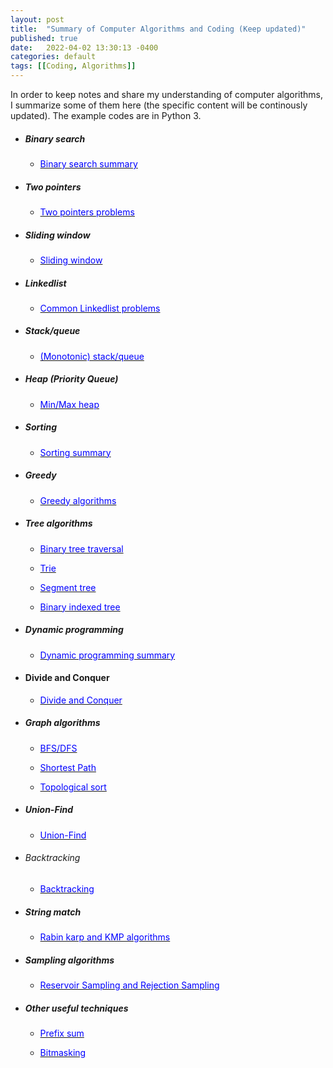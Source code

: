 ```yaml
---
layout: post
title:  "Summary of Computer Algorithms and Coding (Keep updated)"
published: true
date:   2022-04-02 13:30:13 -0400
categories: default
tags: [[Coding, Algorithms]]
---
```

In order to keep notes and share my understanding of computer algorithms, I summarize some of them here (the specific content will be continously updated). The example codes are in Python 3.
 
 
 * ##### Binary search
     * [<span style="color:blue;"> Binary search summary </span>](https://github.com/windhaunting/Algorithm_Coding_Summary/blob/main/binary_search.md)

 * #####  Two pointers
     * [<span style="color:blue;"> Two pointers problems </span>](https://github.com/windhaunting/Algorithm_Coding_Summary/blob/main/two_pointers.md)

 * #####  Sliding window
     * [<span style="color:blue;"> Sliding window </span>](https://github.com/windhaunting/Algorithm_Coding_Summary/blob/main/sliding_window.md)


 * ##### Linkedlist
     * [<span style="color:blue;"> Common Linkedlist problems </span>](https://github.com/windhaunting/Algorithm_Coding_Summary/blob/main/linked_list.md)


 * ##### Stack/queue 
      * [<span style="color:blue;"> (Monotonic) stack/queue </span>](https://github.com/windhaunting/Algorithm_Coding_Summary/blob/main/stack-queue.md)

  
 * ##### Heap (Priority Queue)
      * [<span style="color:blue;"> Min/Max heap </span>](https://github.com/windhaunting/Algorithm_Coding_Summary/blob/main/heap.md)

 * ##### Sorting
      * [<span style="color:blue;"> Sorting summary </span>](https://github.com/windhaunting/Algorithm_Coding_Summary/blob/main/sorting.md)


 * ##### Greedy
      * [<span style="color:blue;"> Greedy algorithms </span>](https://github.com/windhaunting/Algorithm_Coding_Summary/blob/main/greedy.md)

 * ##### Tree algorithms
      * [<span style="color:blue;"> Binary tree traversal </span>](https://github.com/windhaunting/Algorithm_Coding_Summary/blob/main/tree_traversal.md)

      * [<span style="color:blue;"> Trie </span>](https://github.com/windhaunting/Algorithm_Coding_Summary/blob/main/trie.md)

      * [<span style="color:blue;"> Segment tree </span>](https://github.com/windhaunting/Algorithm_Coding_Summary/blob/main/segment_tree.md)

      * [<span style="color:blue;"> Binary indexed tree</span>](https://github.com/windhaunting/Algorithm_Coding_Summary/blob/main/binary_indexed_tree.md)


* ##### Dynamic programming

     * [<span style="color:blue;"> Dynamic programming summary </span>](  https://github.com/windhaunting/Algorithm_Coding_Summary/blob/main/Dynamic_programming.md)

* #### Divide and Conquer
     * [<span style="color:blue;"> Divide and Conquer </span>](  https://github.com/windhaunting/Algorithm_Coding_Summary/blob/main/divideConquer.md)

* ##### Graph algorithms
     * [<span style="color:blue;"> BFS/DFS</span>](https://github.com/windhaunting/Algorithm_Coding_Summary/blob/main/BFS_DFS.md)
  
     * [<span style="color:blue;"> Shortest Path </span>](https://github.com/windhaunting/Algorithm_Coding_Summary/blob/main/shortest_path.md)
 
     * [<span style="color:blue;"> Topological sort </span>](https://github.com/windhaunting/Algorithm_Coding_Summary/blob/main/topological_sort.md)


* ##### Union-Find
     * [<span style="color:blue;"> Union-Find </span>](https://github.com/windhaunting/Algorithm_Coding_Summary/blob/main/union-find.md)


* ###### Backtracking
     * [<span style="color:blue;"> Backtracking </span>](https://github.com/windhaunting/Algorithm_Coding_Summary/blob/main/backtracking.md)
     

* ##### String match
     * [<span style="color:blue;"> Rabin karp and KMP algorithms </span>](https://github.com/windhaunting/Algorithm_Coding_Summary/blob/main/string_match.md)
     

* ##### Sampling algorithms
     * [<span style="color:blue;"> Reservoir Sampling and Rejection Sampling </span>](https://github.com/windhaunting/Algorithm_Coding_Summary/blob/main/sampling.md)


* ##### Other useful techniques
     * [<span style="color:blue;"> Prefix sum </span>](https://github.com/windhaunting/Algorithm_Coding_Summary/blob/main/prefix_sum.md)
  
     * [<span style="color:blue;"> Bitmasking </span>](https://github.com/windhaunting/Algorithm_Coding_Summary/blob/main/bitmask.md)
  
  


